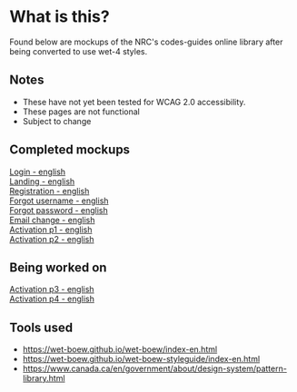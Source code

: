 # What is this?
Found below are mockups of the NRC's codes-guides online library after being converted to use wet-4 styles.<br/>

## Notes
- These have not yet been tested for WCAG 2.0 accessibility.
- These pages are not functional
- Subject to change

## Completed mockups
[Login - english](https://marcmeth.github.io/CGO_wet4_conversion/SUO_login_eng)<br/>
[Landing - english](https://marcmeth.github.io/CGO_wet4_conversion/SUO_main_eng)<br/>
[Registration - english](https://marcmeth.github.io/CGO_wet4_conversion/SUO_registration_eng)<br/>
[Forgot username - english](https://marcmeth.github.io/CGO_wet4_conversion/SUO_forgot_username_eng)<br/>
[Forgot password - english](https://marcmeth.github.io/CGO_wet4_conversion/SUO_forgot_password_eng)<br/>
[Email change - english](https://marcmeth.github.io/CGO_wet4_conversion/SUO_email_change_eng)<br/>
[Activation p1 - english](https://marcmeth.github.io/CGO_wet4_conversion/SUO_activate_p1_eng)<br/>
[Activation p2 - english](https://marcmeth.github.io/CGO_wet4_conversion/SUO_activate_p2_eng)

## Being worked on

[Activation p3 - english](https://marcmeth.github.io/CGO_wet4_conversion/SUO_activate_p3_eng)<br/>
[Activation p4 - english](https://marcmeth.github.io/CGO_wet4_conversion/SUO_activate_p3_eng)

## Tools used
- https://wet-boew.github.io/wet-boew/index-en.html
- https://wet-boew.github.io/wet-boew-styleguide/index-en.html
- https://www.canada.ca/en/government/about/design-system/pattern-library.html
